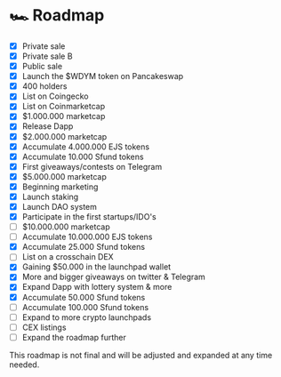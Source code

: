 # 🏎 Roadmap

* [x] Private sale
* [x] Private sale B
* [x] Public sale
* [x] Launch the $WDYM token on Pancakeswap
* [x] 400 holders
* [x] List on Coingecko
* [x] List on Coinmarketcap
* [x] $1.000.000 marketcap
* [x] Release Dapp
* [x] $2.000.000 marketcap
* [x] Accumulate 4.000.000 EJS tokens
* [x] Accumulate 10.000 Sfund tokens
* [x] First giveaways/contests on Telegram
* [x] $5.000.000 marketcap
* [x] Beginning marketing
* [x] Launch staking
* [x] Launch DAO system
* [x] Participate in the first startups/IDO's
* [ ] $10.000.000 marketcap
* [ ] Accumulate 10.000.000 EJS tokens
* [x] Accumulate 25.000 Sfund tokens
* [ ] List on a crosschain DEX
* [x] Gaining $50.000 in the launchpad wallet
* [x] More and bigger giveaways on twitter & Telegram
* [x] Expand Dapp with lottery system & more
* [x] Accumulate 50.000 Sfund tokens
* [ ] Accumulate 100.000 Sfund tokens
* [ ] Expand to more crypto launchpads
* [ ] CEX listings
* [ ] Expand the roadmap further

This roadmap is not final and will be adjusted and expanded at any time needed.
